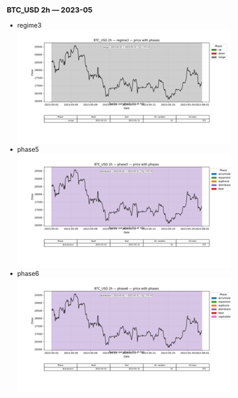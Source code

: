 ### BTC_USD 2h — 2023-05

- regime3
![BTC_USD_2h_regime3_2023-05_phase_price.png](outputs/fourier/phase_monthly/BTC_USD/2h/2023/2023-05/BTC_USD_2h_regime3_2023-05_phase_price.png)
- phase5
![BTC_USD_2h_phase5_2023-05_phase_price.png](outputs/fourier/phase_monthly/BTC_USD/2h/2023/2023-05/BTC_USD_2h_phase5_2023-05_phase_price.png)
- phase6
![BTC_USD_2h_phase6_2023-05_phase_price.png](outputs/fourier/phase_monthly/BTC_USD/2h/2023/2023-05/BTC_USD_2h_phase6_2023-05_phase_price.png)